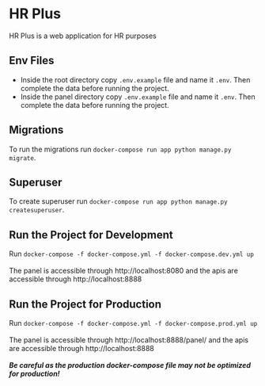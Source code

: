 # HR Plus
HR Plus is a web application for HR purposes

## Env Files
* Inside the root directory copy `.env.example` file and name it `.env`. Then complete the data before running the project.
* Inside the panel directory copy `.env.example` file and name it `.env`. Then complete the data before running the project.

## Migrations
To run the migrations run `docker-compose run app python manage.py migrate`.

##  Superuser
To create superuser run `docker-compose run app python manage.py createsuperuser`.

## Run the Project for Development
Run `docker-compose -f docker-compose.yml -f docker-compose.dev.yml up`
<br><br>
The panel is accessible through http://localhost:8080 and the apis are accessible through http://localhost:8888

## Run the Project for Production
Run `docker-compose -f docker-compose.yml -f docker-compose.prod.yml up`
<br><br>
The panel is accessible through http://localhost:8888/panel/ and the apis are accessible through http://localhost:8888
<br><br>
___Be careful as the production docker-compose file may not be optimized for production!___
